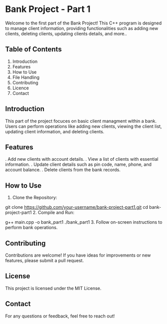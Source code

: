 # Bank Project - Part 1

Welcome to the first part of the Bank Project! This C++ program is designed to manage client information, providing functionalities such as adding new clients, deleting clients, updating clients details, and more..

## Table of Contents

1. Introduction
2. Features
3. How to Use
4. File Handling
5. Contributing
6. Licence
7. Contact

## Introduction

This part of the project focuces on basic client managment within a bank. Users can perform operations like adding new clients, viewing the client list, updating client information, and deleting clients.

## Features

. Add new clients with account details.
. View a list of clients with essential information.
. Update client details such as pin code, name, phone, and account balance.
. Delete clients from the bank records.

## How to Use

1. Clone the Repository:

git clone https://github.com/your-username/bank-project-part1.git
cd bank-project-part1
2. Compile and Run:

g++ main.cpp -o bank_part1
./bank_part1
3. Follow on-screen instructions to perform bank operations.

## Contributing

Contributions are welcome! If you have ideas for improvements or new features, please submit a pull request.

## License

This project is licensed under the MIT License.

## Contact

For any questions or feedback, feel free to reach out!
